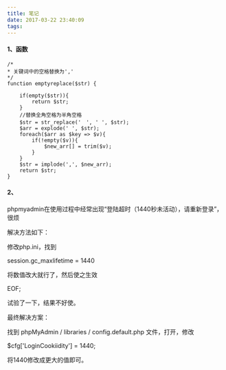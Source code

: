 ```yaml
---
title: 笔记
date: 2017-03-22 23:40:09
tags:
---
```


#### 1、函数
	/*
	* 关键词中的空格替换为','
	*/
	function emptyreplace($str) {
    
	    if(empty($str)){
	        return $str;
	    }
	    //替换全角空格为半角空格
	    $str = str_replace('　', ' ', $str);
	    $arr = explode(' ', $str);
	    foreach($arr as $key => $v){
	        if(!empty($v)){
	            $new_arr[] = trim($v); 
	        }
	    }
	    $str = implode(',', $new_arr);
	    return $str;
	}

#### 2、
phpmyadmin在使用过程中经常出现“登陆超时（1440秒未活动），请重新登录”，很烦

解决方法如下：

修改php.ini，找到

session.gc_maxlifetime = 1440

将数值改大就行了，然后使之生效

EOF;

试验了一下，结果不好使。

最终解决方案：

找到 phpMyAdmin / libraries / config.default.php 文件，打开，修改

$cfg['LoginCookiidity'] = 1440;

将1440修改成更大的值即可。
